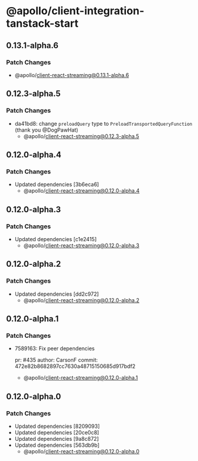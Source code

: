 # @apollo/client-integration-tanstack-start

## 0.13.1-alpha.6

### Patch Changes

- @apollo/client-react-streaming@0.13.1-alpha.6

## 0.12.3-alpha.5

### Patch Changes

- da41bd8: change `preloadQuery` type to `PreloadTransportedQueryFunction` (thank you @DogPawHat)
  - @apollo/client-react-streaming@0.12.3-alpha.5

## 0.12.0-alpha.4

### Patch Changes

- Updated dependencies [3b6eca6]
  - @apollo/client-react-streaming@0.12.0-alpha.4

## 0.12.0-alpha.3

### Patch Changes

- Updated dependencies [c1e2415]
  - @apollo/client-react-streaming@0.12.0-alpha.3

## 0.12.0-alpha.2

### Patch Changes

- Updated dependencies [dd2c972]
  - @apollo/client-react-streaming@0.12.0-alpha.2

## 0.12.0-alpha.1

### Patch Changes

- 7589163: Fix peer dependencies

  pr: #435
  author: CarsonF
  commit: 472e82b8682897cc7630a48715150685d917bdf2

  - @apollo/client-react-streaming@0.12.0-alpha.1

## 0.12.0-alpha.0

### Patch Changes

- Updated dependencies [8209093]
- Updated dependencies [20ce0c8]
- Updated dependencies [9a8c872]
- Updated dependencies [563db9b]
  - @apollo/client-react-streaming@0.12.0-alpha.0
